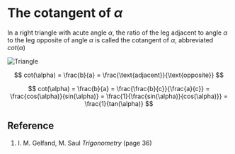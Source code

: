 # The cotangent of $\alpha$

In a right triangle with acute angle $\alpha$, the ratio of the leg adjacent to angle $\alpha$ to the leg opposite of angle $\alpha$ is called the cotangent of $\alpha$, abbreviated $cot(\alpha)$

![Triangle](https://upload.wikimedia.org/wikipedia/commons/e/ed/Trigono_sine_en2.svg)

$$
cot(\alpha) = \frac{b}{a} = \frac{\text{adjacent}}{\text{opposite}}
$$

$$
cot(\alpha) = \frac{b}{a} = \frac{\frac{b}{c}}{\frac{a}{c}} = \frac{cos(\alpha)}{sin(\alpha)} = \frac{1}{\frac{sin(\alpha)}{cos(\alpha)}} = \frac{1}{tan(\alpha)}
$$

## Reference

1. I. M. Gelfand, M. Saul *Trigonometry* (page 36)